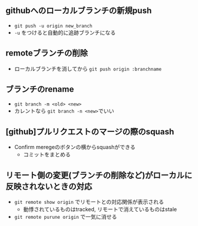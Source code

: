 ## githubへのローカルブランチの新規push

* `git push -u origin new_branch`
* `-u` をつけると自動的に追跡ブランチになる

## remoteブランチの削除
* ローカルブランチを消してから `git push origin :branchname`

## ブランチのrename
* `git branch -m <old> <new>`
* カレントなら `git branch -n <new>`でいい

## [github]プルリクエストのマージの際のsquash
* Confirm meregeのボタンの横からsquashができる
    * コミットをまとめる

## リモート側の変更(ブランチの削除など)がローカルに反映されないときの対応
* `git remote show origin` でリモートとの対応関係が表示される
    * 動悸されているものはtracked, リモートで消えているものはstale
* `git remote purune origin` で一気に消せる